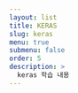 ```yaml
---
layout: list
title: KERAS
slug: keras
menu: true
submenu: false
order: 5
description: >
  keras 학습 내용
---
```

